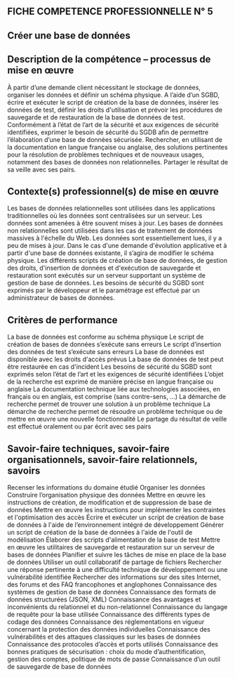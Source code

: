 FICHE COMPETENCE PROFESSIONNELLE N° 5
------------------------------------------
Créer une base de données
------------------------------------------

Description de la compétence – processus de mise en œuvre
------------------------------------------

À partir d’une demande client nécessitant le stockage de données, organiser les données et définir un
schéma physique. A l’aide d’un SGBD, écrire et exécuter le script de création de la base de données,
insérer les données de test, définir les droits d'utilisation et prévoir les procédures de sauvegarde et de
restauration de la base de données de test.
Conformément à l’état de l’art de la sécurité et aux exigences de sécurité identifiées, exprimer le besoin de
sécurité du SGDB afin de permettre l’élaboration d’une base de données sécurisée.
Rechercher, en utilisant de la documentation en langue française ou anglaise, des solutions pertinentes
pour la résolution de problèmes techniques et de nouveaux usages, notamment des bases de données
non relationnelles.
Partager le résultat de sa veille avec ses pairs.

Contexte(s) professionnel(s) de mise en œuvre
------------------------------------------

Les bases de données relationnelles sont utilisées dans les applications traditionnelles où les données
sont centralisées sur un serveur. Les données sont amenées à être souvent mises à jour.
Les bases de données non relationnelles sont utilisées dans les cas de traitement de données massives à
l'échelle du Web. Les données sont essentiellement lues, il y a peu de mises à jour.
Dans le cas d'une demande d'évolution applicative et à partir d'une base de données existante, il s’agira
de modifier le schéma physique.
Les différents scripts de création de base de données, de gestion des droits, d'insertion de données et
d'exécution de sauvegarde et restauration sont exécutés sur un serveur supportant un système de gestion
de base de données.
Les besoins de sécurité du SGBD sont exprimés par le développeur et le paramétrage est effectué par un
administrateur de bases de données.

Critères de performance
------------------------------------------

La base de données est conforme au schéma physique
Le script de création de bases de données s’exécute sans erreurs
Le script d’insertion des données de test s’exécute sans erreurs
La base de données est disponible avec les droits d'accès prévus
La base de données de test peut être restaurée en cas d'incident
Les besoins de sécurité du SGBD sont exprimés selon l’état de l’art et les exigences de sécurité identifiées
L’objet de la recherche est exprimé de manière précise en langue française ou anglaise
La documentation technique liée aux technologies associées, en français ou en anglais, est comprise
(sans contre-sens, ...)
La démarche de recherche permet de trouver une solution à un problème technique
La démarche de recherche permet de résoudre un problème technique ou de mettre en œuvre une
nouvelle fonctionnalité
Le partage du résultat de veille est effectué oralement ou par écrit avec ses pairs

Savoir-faire techniques, savoir-faire organisationnels, savoir-faire relationnels, savoirs
------------------------------------------------------------------------------------

Recenser les informations du domaine étudié
Organiser les données
Construire l’organisation physique des données
Mettre en œuvre les instructions de création, de modification et de suppression de base de données
Mettre en œuvre les instructions pour implémenter les contraintes et l'optimisation des accès
Écrire et exécuter un script de création de base de données à l'aide de l’environnement intégré de
développement
Générer un script de création de la base de données à l'aide de l'outil de modélisation
Élaborer des scripts d'alimentation de la base de test
Mettre en œuvre les utilitaires de sauvegarde et restauration sur un serveur de bases de données
Planifier et suivre les tâches de mise en place de la base de données
Utiliser un outil collaboratif de partage de fichiers
Rechercher une réponse pertinente à une difficulté technique de développement ou une vulnérabilité
identifiée
Rechercher des informations sur des sites Internet, des forums et des FAQ francophones et anglophones
Connaissance des systèmes de gestion de base de données
Connaissance des formats de données structurées (JSON, XML)
Connaissance des avantages et inconvénients du relationnel et du non-relationnel
Connaissance du langage de requête pour la base utilisée
Connaissance des différents types de codage des données
Connaissance des réglementations en vigueur concernant la protection des données individuelles
Connaissance des vulnérabilités et des attaques classiques sur les bases de données
Connaissance des protocoles d’accès et ports utilisés
Connaissance des bonnes pratiques de sécurisation : choix du mode d’authentification, gestion des
comptes, politique de mots de passe
Connaissance d’un outil de sauvegarde de base de données

